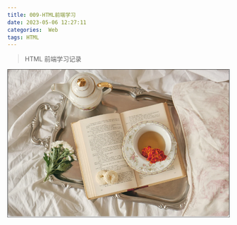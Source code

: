 ```yaml
---
title: 009-HTML前端学习
date: 2023-05-06 12:27:11
categories:  Web
tags: HTML
---
```


> HTML 前端学习记录

![](../images/20230506/2023050601.PNG)